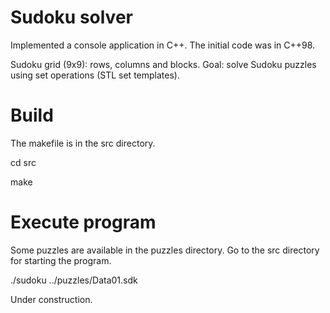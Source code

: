 Sudoku solver
=============

Implemented a console application in C++. The initial code was in C++98.

Sudoku grid (9x9): rows, columns and blocks.
Goal: solve Sudoku puzzles using set operations (STL set templates).

Build
=====
The makefile is in the src directory.

  cd src
  
  make

Execute program
===============

Some puzzles are available in the puzzles directory.
Go to the src directory for starting the program.

  ./sudoku ../puzzles/Data01.sdk


Under construction.
